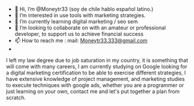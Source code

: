 - 👋 Hi, I’m @Moneytr33 (soy de chile hablo español latino.)
- 👀 I’m interested in use tools with marketing strategies.
- 🌱 I’m currently learning digital marketing / seo sem
- 💞️ I’m looking to collaborate on with an amateur or professional developer, to support us to achieve financial success
- 📫 How to reach me : mail: Moneytr33.333@gmail.com
- 
I left my law degree due to job saturation in my country,
 it is something that will come with many careers,
 I am currently studying on Google looking for a digital marketing certification to be able to exercise different strategies,
I have extensive knowledge of project management, and marketing studies to execute techniques with google ads,
 whether you are a programmer or just learning on your own, contact me and let's put together a plan from scratch.


<!---
Moneytr33/Moneytr33 is a ✨ special ✨ repository because its `README.md` (this file) appears on your GitHub profile.
You can click the Preview link to take a look at your changes.
--->
